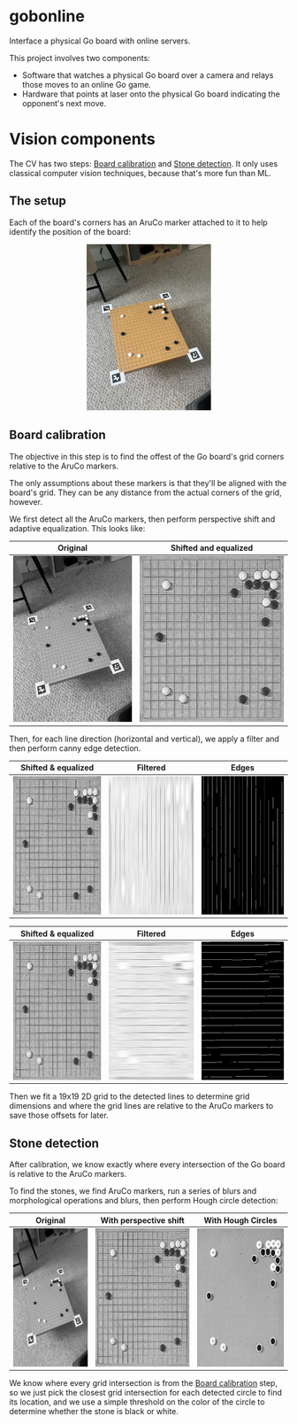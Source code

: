 # gobonline

Interface a physical Go board with online servers.

This project involves two components:

- Software that watches a physical Go board over a camera and relays those moves to an online Go game.
- Hardware that points at laser onto the physical Go board indicating the opponent's next move.

# Vision components

The CV has two steps: [Board calibration](#board-calibration) and [Stone detection](#stone-detection). It only uses classical computer vision techniques, because that's more fun than ML.

## The setup

Each of the board's corners has an AruCo marker attached to it to help identify the position of the board:

<p align="center">
  <img src="./assets/stones_overhead.jpg" height="300"/>
</p>

## Board calibration

The objective in this step is to find the offest of the Go board's grid corners relative to the AruCo markers.

The only assumptions about these markers is that they'll be aligned with the board's grid. They can be any distance from the actual corners of the grid, however.

We first detect all the AruCo markers, then perform perspective shift and adaptive equalization. This looks like:

Original |  Shifted and equalized
:-------------------------:|:-------------------------:
<img src="./assets/stones_overhead_original.png"  height="300" /> | <img src="./assets/stones_overhead_equalized.png"  height="300" />

Then, for each line direction (horizontal and vertical), we apply a filter and then perform canny edge detection.

Shifted & equalized |  Filtered | Edges
:-------------------------:|:-------------------------:|:-------------------------:
<img src="./assets/stones_overhead_equalized.png" height="250" /> | <img src="./assets/stones_overhead_vertical_filter2D.png" height="250" /> | <img src="./assets/stones_overhead_vertical_canny.png" height="250" />

Shifted & equalized |  Filtered | Edges
:-------------------------:|:-------------------------:|:-------------------------:
<img src="./assets/stones_overhead_equalized.png" height="250" /> | <img src="./assets/stones_overhead_horizontal_filter2D.png" height="250" /> | <img src="./assets/stones_overhead_horizontal_canny.png" height="250" />

Then we fit a 19x19 2D grid to the detected lines to determine grid dimensions and where the grid lines are relative to the AruCo markers to save those offsets for later.

## Stone detection

After calibration, we know exactly where every intersection of the Go board is relative to the AruCo markers.

To find the stones, we find AruCo markers, run a series of blurs and morphological operations and blurs, then perform Hough circle detection:

Original | With perspective shift | With Hough Circles
:-------------------------:|:-------------------------:|:-------------------------:
<img src="./assets/stones_overhead_original.png" height="250" /> | <img src="./assets/stones_overhead_equalized.png" height="250" /> | <img src="./assets/stones_overhead_with_circles.png" height="250" />

We know where every grid intersection is from the [Board calibration](#board-calibration) step, so we just pick the closest grid intersection for each detected circle to find its location, and we use a simple threshold on the color of the circle to determine whether the stone is black or white.
